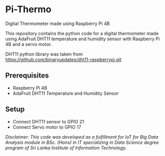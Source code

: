 # Pi-Thermo
Digital Thermometer made using Raspberry Pi 4B

This repository contains the python code for a digital thermometer made using AdaFruit DHT11 temperature and humidity sensor with Raspberry Pi 4B and a servo motor.

DHT11 python library was taken from https://github.com/binaryupdates/dht11-raspberrypi.git

## Prerequisites
- Raspberry Pi 4B
- AdaFruit DHT11 Temperature and Humidity Sensor

## Setup
- Connect DHT11 sensor to GPIO 21
- Connect Servo motor to GPIO 17

*Disclaimer: This code was developed as a fulfillment for IoT for Big Data Analysis module in BSc. (Hons) in IT specializing in Data Science degree program of Sri Lanka Institute of Information Technology.*

